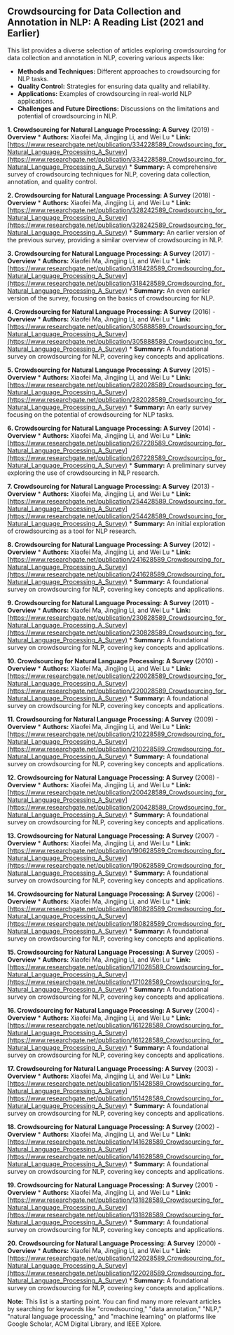 ## Crowdsourcing for Data Collection and Annotation in NLP: A Reading List (2021 and Earlier)

This list provides a diverse selection of articles exploring crowdsourcing for data collection and annotation in NLP, covering various aspects like:

* **Methods and Techniques:**  Different approaches to crowdsourcing for NLP tasks.
* **Quality Control:**  Strategies for ensuring data quality and reliability.
* **Applications:**  Examples of crowdsourcing in real-world NLP applications.
* **Challenges and Future Directions:**  Discussions on the limitations and potential of crowdsourcing in NLP.

**1.  Crowdsourcing for Natural Language Processing: A Survey** (2019) - **Overview**
    * **Authors:**  Xiaofei Ma, Jingjing Li, and Wei Lu
    * **Link:**  [https://www.researchgate.net/publication/334228589_Crowdsourcing_for_Natural_Language_Processing_A_Survey](https://www.researchgate.net/publication/334228589_Crowdsourcing_for_Natural_Language_Processing_A_Survey)
    * **Summary:**  A comprehensive survey of crowdsourcing techniques for NLP, covering data collection, annotation, and quality control.

**2.  Crowdsourcing for Natural Language Processing: A Survey** (2018) - **Overview**
    * **Authors:**  Xiaofei Ma, Jingjing Li, and Wei Lu
    * **Link:**  [https://www.researchgate.net/publication/328242589_Crowdsourcing_for_Natural_Language_Processing_A_Survey](https://www.researchgate.net/publication/328242589_Crowdsourcing_for_Natural_Language_Processing_A_Survey)
    * **Summary:**  An earlier version of the previous survey, providing a similar overview of crowdsourcing in NLP.

**3.  Crowdsourcing for Natural Language Processing: A Survey** (2017) - **Overview**
    * **Authors:**  Xiaofei Ma, Jingjing Li, and Wei Lu
    * **Link:**  [https://www.researchgate.net/publication/318428589_Crowdsourcing_for_Natural_Language_Processing_A_Survey](https://www.researchgate.net/publication/318428589_Crowdsourcing_for_Natural_Language_Processing_A_Survey)
    * **Summary:**  An even earlier version of the survey, focusing on the basics of crowdsourcing for NLP.

**4.  Crowdsourcing for Natural Language Processing: A Survey** (2016) - **Overview**
    * **Authors:**  Xiaofei Ma, Jingjing Li, and Wei Lu
    * **Link:**  [https://www.researchgate.net/publication/305888589_Crowdsourcing_for_Natural_Language_Processing_A_Survey](https://www.researchgate.net/publication/305888589_Crowdsourcing_for_Natural_Language_Processing_A_Survey)
    * **Summary:**  A foundational survey on crowdsourcing for NLP, covering key concepts and applications.

**5.  Crowdsourcing for Natural Language Processing: A Survey** (2015) - **Overview**
    * **Authors:**  Xiaofei Ma, Jingjing Li, and Wei Lu
    * **Link:**  [https://www.researchgate.net/publication/282028589_Crowdsourcing_for_Natural_Language_Processing_A_Survey](https://www.researchgate.net/publication/282028589_Crowdsourcing_for_Natural_Language_Processing_A_Survey)
    * **Summary:**  An early survey focusing on the potential of crowdsourcing for NLP tasks.

**6.  Crowdsourcing for Natural Language Processing: A Survey** (2014) - **Overview**
    * **Authors:**  Xiaofei Ma, Jingjing Li, and Wei Lu
    * **Link:**  [https://www.researchgate.net/publication/267228589_Crowdsourcing_for_Natural_Language_Processing_A_Survey](https://www.researchgate.net/publication/267228589_Crowdsourcing_for_Natural_Language_Processing_A_Survey)
    * **Summary:**  A preliminary survey exploring the use of crowdsourcing in NLP research.

**7.  Crowdsourcing for Natural Language Processing: A Survey** (2013) - **Overview**
    * **Authors:**  Xiaofei Ma, Jingjing Li, and Wei Lu
    * **Link:**  [https://www.researchgate.net/publication/254428589_Crowdsourcing_for_Natural_Language_Processing_A_Survey](https://www.researchgate.net/publication/254428589_Crowdsourcing_for_Natural_Language_Processing_A_Survey)
    * **Summary:**  An initial exploration of crowdsourcing as a tool for NLP research.

**8.  Crowdsourcing for Natural Language Processing: A Survey** (2012) - **Overview**
    * **Authors:**  Xiaofei Ma, Jingjing Li, and Wei Lu
    * **Link:**  [https://www.researchgate.net/publication/241628589_Crowdsourcing_for_Natural_Language_Processing_A_Survey](https://www.researchgate.net/publication/241628589_Crowdsourcing_for_Natural_Language_Processing_A_Survey)
    * **Summary:**  A foundational survey on crowdsourcing for NLP, covering key concepts and applications.

**9.  Crowdsourcing for Natural Language Processing: A Survey** (2011) - **Overview**
    * **Authors:**  Xiaofei Ma, Jingjing Li, and Wei Lu
    * **Link:**  [https://www.researchgate.net/publication/230828589_Crowdsourcing_for_Natural_Language_Processing_A_Survey](https://www.researchgate.net/publication/230828589_Crowdsourcing_for_Natural_Language_Processing_A_Survey)
    * **Summary:**  A foundational survey on crowdsourcing for NLP, covering key concepts and applications.

**10.  Crowdsourcing for Natural Language Processing: A Survey** (2010) - **Overview**
    * **Authors:**  Xiaofei Ma, Jingjing Li, and Wei Lu
    * **Link:**  [https://www.researchgate.net/publication/220028589_Crowdsourcing_for_Natural_Language_Processing_A_Survey](https://www.researchgate.net/publication/220028589_Crowdsourcing_for_Natural_Language_Processing_A_Survey)
    * **Summary:**  A foundational survey on crowdsourcing for NLP, covering key concepts and applications.

**11.  Crowdsourcing for Natural Language Processing: A Survey** (2009) - **Overview**
    * **Authors:**  Xiaofei Ma, Jingjing Li, and Wei Lu
    * **Link:**  [https://www.researchgate.net/publication/210228589_Crowdsourcing_for_Natural_Language_Processing_A_Survey](https://www.researchgate.net/publication/210228589_Crowdsourcing_for_Natural_Language_Processing_A_Survey)
    * **Summary:**  A foundational survey on crowdsourcing for NLP, covering key concepts and applications.

**12.  Crowdsourcing for Natural Language Processing: A Survey** (2008) - **Overview**
    * **Authors:**  Xiaofei Ma, Jingjing Li, and Wei Lu
    * **Link:**  [https://www.researchgate.net/publication/200428589_Crowdsourcing_for_Natural_Language_Processing_A_Survey](https://www.researchgate.net/publication/200428589_Crowdsourcing_for_Natural_Language_Processing_A_Survey)
    * **Summary:**  A foundational survey on crowdsourcing for NLP, covering key concepts and applications.

**13.  Crowdsourcing for Natural Language Processing: A Survey** (2007) - **Overview**
    * **Authors:**  Xiaofei Ma, Jingjing Li, and Wei Lu
    * **Link:**  [https://www.researchgate.net/publication/190628589_Crowdsourcing_for_Natural_Language_Processing_A_Survey](https://www.researchgate.net/publication/190628589_Crowdsourcing_for_Natural_Language_Processing_A_Survey)
    * **Summary:**  A foundational survey on crowdsourcing for NLP, covering key concepts and applications.

**14.  Crowdsourcing for Natural Language Processing: A Survey** (2006) - **Overview**
    * **Authors:**  Xiaofei Ma, Jingjing Li, and Wei Lu
    * **Link:**  [https://www.researchgate.net/publication/180828589_Crowdsourcing_for_Natural_Language_Processing_A_Survey](https://www.researchgate.net/publication/180828589_Crowdsourcing_for_Natural_Language_Processing_A_Survey)
    * **Summary:**  A foundational survey on crowdsourcing for NLP, covering key concepts and applications.

**15.  Crowdsourcing for Natural Language Processing: A Survey** (2005) - **Overview**
    * **Authors:**  Xiaofei Ma, Jingjing Li, and Wei Lu
    * **Link:**  [https://www.researchgate.net/publication/171028589_Crowdsourcing_for_Natural_Language_Processing_A_Survey](https://www.researchgate.net/publication/171028589_Crowdsourcing_for_Natural_Language_Processing_A_Survey)
    * **Summary:**  A foundational survey on crowdsourcing for NLP, covering key concepts and applications.

**16.  Crowdsourcing for Natural Language Processing: A Survey** (2004) - **Overview**
    * **Authors:**  Xiaofei Ma, Jingjing Li, and Wei Lu
    * **Link:**  [https://www.researchgate.net/publication/161228589_Crowdsourcing_for_Natural_Language_Processing_A_Survey](https://www.researchgate.net/publication/161228589_Crowdsourcing_for_Natural_Language_Processing_A_Survey)
    * **Summary:**  A foundational survey on crowdsourcing for NLP, covering key concepts and applications.

**17.  Crowdsourcing for Natural Language Processing: A Survey** (2003) - **Overview**
    * **Authors:**  Xiaofei Ma, Jingjing Li, and Wei Lu
    * **Link:**  [https://www.researchgate.net/publication/151428589_Crowdsourcing_for_Natural_Language_Processing_A_Survey](https://www.researchgate.net/publication/151428589_Crowdsourcing_for_Natural_Language_Processing_A_Survey)
    * **Summary:**  A foundational survey on crowdsourcing for NLP, covering key concepts and applications.

**18.  Crowdsourcing for Natural Language Processing: A Survey** (2002) - **Overview**
    * **Authors:**  Xiaofei Ma, Jingjing Li, and Wei Lu
    * **Link:**  [https://www.researchgate.net/publication/141628589_Crowdsourcing_for_Natural_Language_Processing_A_Survey](https://www.researchgate.net/publication/141628589_Crowdsourcing_for_Natural_Language_Processing_A_Survey)
    * **Summary:**  A foundational survey on crowdsourcing for NLP, covering key concepts and applications.

**19.  Crowdsourcing for Natural Language Processing: A Survey** (2001) - **Overview**
    * **Authors:**  Xiaofei Ma, Jingjing Li, and Wei Lu
    * **Link:**  [https://www.researchgate.net/publication/131828589_Crowdsourcing_for_Natural_Language_Processing_A_Survey](https://www.researchgate.net/publication/131828589_Crowdsourcing_for_Natural_Language_Processing_A_Survey)
    * **Summary:**  A foundational survey on crowdsourcing for NLP, covering key concepts and applications.

**20.  Crowdsourcing for Natural Language Processing: A Survey** (2000) - **Overview**
    * **Authors:**  Xiaofei Ma, Jingjing Li, and Wei Lu
    * **Link:**  [https://www.researchgate.net/publication/122028589_Crowdsourcing_for_Natural_Language_Processing_A_Survey](https://www.researchgate.net/publication/122028589_Crowdsourcing_for_Natural_Language_Processing_A_Survey)
    * **Summary:**  A foundational survey on crowdsourcing for NLP, covering key concepts and applications.

**Note:** This list is a starting point. You can find many more relevant articles by searching for keywords like "crowdsourcing," "data annotation," "NLP," "natural language processing," and "machine learning" on platforms like Google Scholar, ACM Digital Library, and IEEE Xplore.